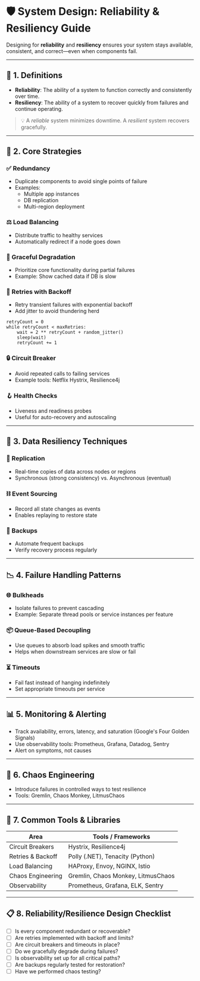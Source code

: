 # 🛡️ System Design: Reliability & Resiliency Guide

Designing for **reliability** and **resiliency** ensures your system stays available, consistent, and correct—even when components fail.

---

## 📘 1. Definitions

- **Reliability**: The ability of a system to function correctly and consistently over time.
- **Resiliency**: The ability of a system to recover quickly from failures and continue operating.

> 💡 A *reliable* system minimizes downtime. A *resilient* system recovers gracefully.

---

## 🧰 2. Core Strategies

### ✅ Redundancy
- Duplicate components to avoid single points of failure
- Examples:
  - Multiple app instances
  - DB replication
  - Multi-region deployment

### ⚖️ Load Balancing
- Distribute traffic to healthy services
- Automatically redirect if a node goes down

### 💬 Graceful Degradation
- Prioritize core functionality during partial failures
- Example: Show cached data if DB is slow

### 🔁 Retries with Backoff
- Retry transient failures with exponential backoff
- Add jitter to avoid thundering herd

```
retryCount = 0
while retryCount < maxRetries:
    wait = 2 ** retryCount + random_jitter()
    sleep(wait)
    retryCount += 1
```

### 🔒 Circuit Breaker
- Avoid repeated calls to failing services
- Example tools: Netflix Hystrix, Resilience4j

### 🪝 Health Checks
- Liveness and readiness probes
- Useful for auto-recovery and autoscaling

---

## 🔄 3. Data Resiliency Techniques

### 🧬 Replication
- Real-time copies of data across nodes or regions
- Synchronous (strong consistency) vs. Asynchronous (eventual)

### ⛓️ Event Sourcing
- Record all state changes as events
- Enables replaying to restore state

### 💾 Backups
- Automate frequent backups
- Verify recovery process regularly

---

## 📉 4. Failure Handling Patterns

### 🌐 Bulkheads
- Isolate failures to prevent cascading
- Example: Separate thread pools or service instances per feature

### 📦 Queue-Based Decoupling
- Use queues to absorb load spikes and smooth traffic
- Helps when downstream services are slow or fail

### ⏳ Timeouts
- Fail fast instead of hanging indefinitely
- Set appropriate timeouts per service

---

## 📊 5. Monitoring & Alerting

- Track availability, errors, latency, and saturation (Google's Four Golden Signals)
- Use observability tools: Prometheus, Grafana, Datadog, Sentry
- Alert on symptoms, not causes

---

## 🧪 6. Chaos Engineering

- Introduce failures in controlled ways to test resilience
- Tools: Gremlin, Chaos Monkey, LitmusChaos

---

## 🧩 7. Common Tools & Libraries

| Area                | Tools / Frameworks                  |
|---------------------|-------------------------------------|
| Circuit Breakers    | Hystrix, Resilience4j               |
| Retries & Backoff   | Polly (.NET), Tenacity (Python)     |
| Load Balancing      | HAProxy, Envoy, NGINX, Istio        |
| Chaos Engineering   | Gremlin, Chaos Monkey, LitmusChaos  |
| Observability       | Prometheus, Grafana, ELK, Sentry    |

---

## 📋 8. Reliability/Resilience Design Checklist

- [ ] Is every component redundant or recoverable?
- [ ] Are retries implemented with backoff and limits?
- [ ] Are circuit breakers and timeouts in place?
- [ ] Do we gracefully degrade during failures?
- [ ] Is observability set up for all critical paths?
- [ ] Are backups regularly tested for restoration?
- [ ] Have we performed chaos testing?
